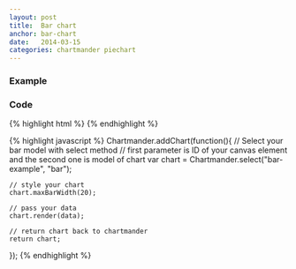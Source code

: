 ```yaml
---
layout: post
title:  Bar chart
anchor: bar-chart
date:   2014-03-15
categories: chartmander piechart
---
```


### Example
<canvas id="bar-example" width="700" height="300"></canvas>

### Code
{% highlight html %}
<canvas id="bar-example" width="700" height="300"></canvas>
{% endhighlight %}

{% highlight javascript %}
Chartmander.addChart(function(){
	// Select your bar model with select method
	// first parameter is ID of your canvas element and the second one is model of chart
	var chart = Chartmander.select("bar-example", "bar");

	// style your chart
	chart.maxBarWidth(20);

	// pass your data
	chart.render(data);
	
	// return chart back to chartmander
	return chart;
});
{% endhighlight %}
